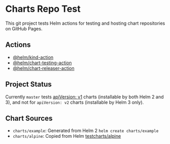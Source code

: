 # Charts Repo Test

This git project tests Helm actions for testing and hosting chart repositories on GitHub Pages.

## Actions

* [@helm/kind-action](https://github.com/scottrigby/kind-action)
* [@helm/chart-testing-action](https://github.com/scottrigby/chart-testing-action)
* [@helm/chart-releaser-action](https://github.com/scottrigby/chart-releaser-action)

## Project Status

Currently `master` tests [apiVersion: v1](https://helm.sh/docs/topics/charts/#the-apiversion-field) charts (installable by both Helm 2 and 3), and not for `apiVersion: v2` charts (installable by Helm 3 only).

## Chart Sources

* `charts/example`: Generated from Helm 2 `helm create charts/example`
* `charts/alpine`: Copied from Helm [testcharts/alpine](https://github.com/helm/helm/tree/master/cmd/helm/testdata/testcharts/alpine)
